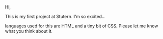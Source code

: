 Hi, 

This is my first project at Stutern. I'm so excited...

languages used for this are HTML and a tiny bit of CSS. Please let me know what you think about it.